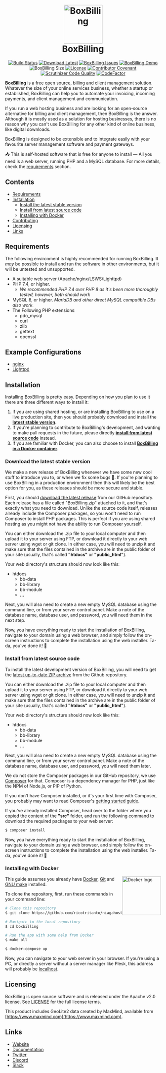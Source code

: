 <h1 align="center">
  <br>
  <a href="https://boxbilling.org/"><img src="https://raw.githubusercontent.com/boxbilling/boxbilling/master/src/bb-themes/boxbilling/assets/images/box.png" alt="BoxBilling" width="125"></a>
  <br>
  BoxBilling
  <br>
</h1>

<div align="center">
  
[![Build Status](https://travis-ci.com/boxbilling/boxbilling.svg?branch=master)](https://travis-ci.com/github/boxbilling/boxbilling)
[![Download Latest](https://img.shields.io/github/downloads/boxbilling/boxbilling/total)](https://github.com/boxbilling/boxbilling/releases/latest)
[![BoxBilling Issues](https://img.shields.io/github/issues/boxbilling/boxbilling.svg?style=popout)](https://github.com/boxbilling/boxbilling/issues)
[![BoxBilling Demo](https://img.shields.io/badge/boxbilling-demo-blue)](https://demo.boxbilling.org)
![BoxBilling Size](https://img.shields.io/github/repo-size/boxbilling/boxbilling.svg?style=popout)
[![License](https://img.shields.io/badge/License-Apache%202.0-blue.svg)](https://opensource.org/licenses/Apache-2.0)
[![Contributor Covenant](https://img.shields.io/badge/Contributor%20Covenant-2.1-4baaaa.svg)](CODE_OF_CONDUCT.md) 
[![Scrutinizer Code Quality](https://scrutinizer-ci.com/g/boxbilling/boxbilling/badges/quality-score.png?b=master)](https://scrutinizer-ci.com/g/boxbilling/boxbilling/?branch=master)
[![CodeFactor](https://www.codefactor.io/repository/github/boxbilling/boxbilling/badge)](https://www.codefactor.io/repository/github/boxbilling/boxbilling)

</div>

**BoxBilling** is a free open source, billing and client management solution. Whatever the size of your online services business, whether a startup or established, BoxBilling can help you to automate your invoicing, incoming payments, and client management and communication.

If you run a web hosting business and are looking for an open-source alternative for billing and client management, then BoxBilling is the answer. Although it is mostly used as a solution for hosting businesses, there is no reason why you can't use BoxBilling for any other kind of online business, like digital downloads. 

BoxBilling is designed to be extensible and to integrate easily with your favourite server management software and payment gateways.

📥 This is self-hosted software that is free for anyone to install — All you need is a web server, running PHP and a MySQL database. For more details, check the [requirements](#requirements) section.

## Contents

- [Requirements](#requirements)
- [Installation](#installation)
    - [Install the latest stable version](#download-the-latest-stable-version)
    - [Install from latest source code](#install-from-latest-source-code)
    - [Installing with Docker](#installing-with-docker)
- [Contributing](#contributing)
- [Licensing](#licensing)
- [Links](#links)

## Requirements

The following environment is highly recommended for running BoxBilling. It *may* be possible to install and run the software in other environments, but it will be untested and unsupported. 

- A suitable web server (Apache/nginx/LSWS/Lighttpd)
- PHP 7.4, or higher.
  - *We recommended PHP 7.4 over PHP 8 as it's been more thoroughly tested, however, both should work*
- MySQL 8, or higher. *MariaDB and other direct MySQL compatible DBs also work.*
- The Following PHP extensions:
    - pdo_mysql
    - curl
    - zlib
    - gettext
    - openssl

## Example Configurations
- [nginx](https://github.com/boxbilling/boxbilling/blob/master/data/nginx.conf)
- [Lighttpd](https://github.com/boxbilling/boxbilling/blob/master/data/lighttpd.conf)

## Installation
Installing BoxBilling is pretty easy. Depending on how you plan to use it there are three different ways to install it:

1. If you are using shared hosting, or are installing BoxBilling to use on a live production site, then you should probably download and install the **[latest stable version](#download-the-latest-stable-version)**.
2. If you're planning to contribute to BoxBilling's development, and wanting to make pull requests in the future, please directly **[install from latest source code](#install-from-latest-source-code)** instead.
3. If you are familiar with Docker, you can also choose to install **[BoxBilling in a Docker container](#installing-with-docker)**.

### Download the latest stable version
We make a new release of BoxBilling whenever we have some new cool stuff to introduce you to, or when we fix some bugs 🐞. If you're planning to use BoxBilling in a production environment then this will likely be the best option for you, as these releases should be more secure and stable.

First, you should [download the latest release](https://github.com/boxbilling/boxbilling/releases/latest) from our GitHub repository. Each release has a file called "BoxBilling.zip" attached to it, and that's exactly what you need to download. Unlike the source code itself, releases already include the Composer packages, so you won't need to run Composer to install PHP packages. This is perfect if you are using shared hosting as you might not have the ability to run Composer yourself.

You can either download the .zip file to your local computer and then upload it to your server using FTP, or download it directly to your web server using wget or git clone. In either case, you will need to unzip it and make sure that the files contained in the archive are in the public folder of your site (usually, that's called **"htdocs"** or **"public_html"**).

Your web directory's structure should now look like this:
- htdocs
    - bb-data
    - bb-library
    - bb-module
    - **...**

Next, you will also need to create a new empty MySQL database using the command line, or from your server control panel. Make a note of the database name, database user, and password, you will need them in the next step. 

Now, you have everything ready to start the installation of BoxBilling, navigate to your domain using a web browser, and simply follow the on-screen instructions to complete the installation using the web installer. Ta-da, you've done it! 🎉

### Install from latest source code
To install the latest development version of BoxBilling, you will need to get the [latest up-to-date ZIP archive](https://github.com/boxbilling/boxbilling/archive/master.zip) from the Github repository.

You can either download the .zip file to your local computer and then upload it to your server using FTP, or download it directly to your web server using wget or git clone. In either case, you will need to unzip it and make sure that the files contained in the archive are in the public folder of your site (usually, that's called **"htdocs"** or **"public_html"**).

Your web directory's structure should now look like this:
- htdocs
    - bb-data
    - bb-library
    - bb-module
    - **...**

Next, you will also need to create a new empty MySQL database using the command line, or from your server control panel. Make a note of the database name, database user, and password, you will need them later. 

We do not store the Composer packages in our GitHub repository, we use [Composer](https://getcomposer.org/) for that. Composer is a dependency manager for PHP, just like the NPM of Node.js, or PIP of Python.

If you don't have Composer installed, or it's your first time with Composer, you probably may want to read Composer's [getting started guide](https://getcomposer.org/doc/00-intro.md).

If you've already installed Composer, head over to the folder where you copied the content of the **"src"** folder, and run the following command to download the required packages to your web server:

```bash
$ composer install
```

Now, you have everything ready to start the installation of BoxBilling, navigate to your domain using a web browser, and simply follow the on-screen instructions to complete the installation using the web installer. Ta-da, you've done it! 🎉

### Installing with Docker
<a href="https://www.docker.com/"><img align="right" src="https://www.docker.com/sites/default/files/d8/styles/role_icon/public/2019-07/horizontal-logo-monochromatic-white.png" alt="Docker logo" width="125"></a>

This guide assumes you already have [Docker](https://docs.docker.com/get-docker/), [Git](https://git-scm.com) and [GNU make](https://www.gnu.org/software/make/) installed.

To clone the repository, first, run these commands in your command line:

```bash
# Clone this repository
$ git clone https://github.com/ricotritanto/niagahoster_boxbilling

# Navigate to the local repository
$ cd boxbilling

# Run the app with some help from Docker
$ make all

$ docker-compose up
```

Now, you can navigate to your web server in your browser. If you're using a PC, or directly a server without a server manager like Plesk, this address will probably be [localhost](http://localhost:8004/install/index.php).


## Licensing

BoxBilling is open source software and is released under the Apache v2.0 license. See [LICENSE](https://github.com/boxbilling/boxbilling/blob/master/LICENSE) for the full license terms.

This product includes GeoLite2 data created by MaxMind, available from [https://www.maxmind.com](https://www.maxmind.com).

## Links

* [Website](https://www.boxbilling.org/)
* [Documentation](https://docs.boxbilling.org/)
* [Twitter](https://twitter.com/BoxBilling/)
* [Discord](https://boxbilling.org/discord)
* [Slack](https://boxbilling.org/slack)
